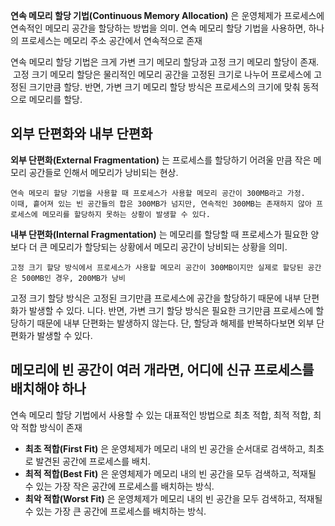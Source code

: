 **연속 메모리 할당 기법(Continuous Memory Allocation)** 은 운영체제가 프로세스에 연속적인 메모리 공간을 할당하는 방법을 의미. 연속 메모리 할당 기법을 사용하면, 하나의 프로세스는 메모리 주소 공간에서 연속적으로 존재

연속 메모리 할당 기법은 크게 가변 크기 메모리 할당과 고정 크기 메모리 할당이 존재.  고정 크기 메모리 할당은 물리적인 메모리 공간을 고정된 크기로 나누어 프로세스에 고정된 크기만큼 할당. 반면, 가변 크기 메모리 할당 방식은 프로세스의 크기에 맞춰 동적으로 메모리를 할당.

## 외부 단편화와 내부 단편화
**외부 단편화(External Fragmentation)** 는 프로세스를 할당하기 어려울 만큼 작은 메모리 공간들로 인해서 메모리가 낭비되는 현상. 
```
연속 메모리 할당 기법을 사용할 때 프로세스가 사용할 메모리 공간이 300MB라고 가정.
이때, 흩어져 있는 빈 공간들의 합은 300MB가 넘지만, 연속적인 300MB는 존재하지 않아 프로세스에 메모리를 할당하지 못하는 상황이 발생할 수 있다.
```

**내부 단편화(Internal Fragmentation)** 는 메모리를 할당할 때 프로세스가 필요한 양보다 더 큰 메모리가 할당되는 상황에서 메모리 공간이 낭비되는 상황을 의미.
```
고정 크기 할당 방식에서 프로세스가 사용할 메모리 공간이 300MB이지만 실제로 할당된 공간은 500MB인 경우, 200MB가 낭비
```

고정 크기 할당 방식은 고정된 크기만큼 프로세스에 공간을 할당하기 때문에 내부 단편화가 발생할 수 있다. 니다. 반면, 가변 크기 할당 방식은 필요한 크기만큼 프로세스에 할당하기 때문에 내부 단편화는 발생하지 않는다. 단, 할당과 해제를 반복하다보면 외부 단편화가 발생할 수 있다.

## 메모리에 빈 공간이 여러 개라면, 어디에 신규 프로세스를 배치해야 하나
연속 메모리 할당 기법에서 사용할 수 있는 대표적인 방법으로 최초 적합, 최적 적합, 최악 적합 방식이 존재
- **최초 적합(First Fit)** 은 운영체제가 메모리 내의 빈 공간을 순서대로 검색하고, 최초로 발견된 공간에 프로세스를 배치.
- **최적 적합(Best Fit)** 은 운영체제가 메모리 내의 빈 공간을 모두 검색하고, 적재될 수 있는 가장 작은 공간에 프로세스를 배치하는 방식.
- **최악 적합(Worst Fit)** 은 운영체제가 메모리 내의 빈 공간을 모두 검색하고, 적재될 수 있는 가장 큰 공간에 프로세스를 배치하는 방식.